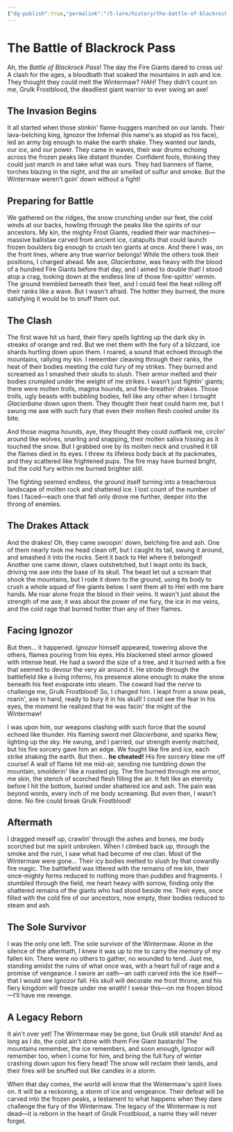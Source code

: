 ```yaml
---
{"dg-publish":true,"permalink":"/5-lore/history/the-battle-of-blackrock-pass-the-death-of-the-wintermaw-clan/"}
---
```


# The Battle of Blackrock Pass

Ah, the *Battle of Blackrock Pass*! The day the Fire Giants dared to cross us! A clash for the ages, a bloodbath that soaked the mountains in ash and ice. They thought they could melt the Wintermaw? *HAH!* They didn’t count on me, Grulk Frostblood, the deadliest giant warrior to ever swing an axe!

## The Invasion Begins

It all started when those stinkin' flame-huggers marched on our lands. Their lava-belching king, Ignozor the Infernal (his name's as stupid as his face), led an army big enough to make the earth shake. They wanted our lands, our *ice*, and our power. They came in waves, their war drums echoing across the frozen peaks like distant thunder. Confident fools, thinking they could just march in and take what was ours. They had banners of flame, torches blazing in the night, and the air smelled of sulfur and smoke. But the Wintermaw weren’t goin’ down without a fight!

## Preparing for Battle

We gathered on the ridges, the snow crunching under our feet, the cold winds at our backs, howling through the peaks like the spirits of our ancestors. My kin, the mighty Frost Giants, readied their war machines—massive ballistae carved from ancient ice, catapults that could launch frozen boulders big enough to crush ten giants at once. And there I was, on the front lines, where any true warrior belongs! While the others took their positions, I charged ahead. Me axe, *Glacierbane*, was heavy with the blood of a hundred Fire Giants before that day, and I aimed to double that! I stood atop a crag, looking down at the endless line of those fire-spittin’ vermin. The ground trembled beneath their feet, and I could feel the heat rolling off their ranks like a wave. But I wasn't afraid. The hotter they burned, the more satisfying it would be to snuff them out.

## The Clash

The first wave hit us hard, their fiery spells lighting up the dark sky in streaks of orange and red. But we met them with the fury of a blizzard, ice shards hurtling down upon them. I roared, a sound that echoed through the mountains, rallying my kin. I remember cleaving through their ranks, the heat of their bodies meeting the cold fury of my strikes. They burned and screamed as I smashed their skulls to slush. Their armor melted and their bodies crumpled under the weight of me strikes. I wasn’t just fightin' giants; there were molten trolls, magma hounds, and fire-breathin' drakes. Those trolls, ugly beasts with bubbling bodies, fell like any other when I brought *Glacierbane* down upon them. They thought their heat could harm me, but I swung me axe with such fury that even their molten flesh cooled under its bite.

And those magma hounds, aye, they thought they could outflank me, circlin' around like wolves, snarling and snapping, their molten saliva hissing as it touched the snow. But I grabbed one by its molten neck and crushed it till the flames died in its eyes. I threw its lifeless body back at its packmates, and they scattered like frightened pups. The fire may have burned bright, but the cold fury within me burned brighter still.

The fighting seemed endless, the ground itself turning into a treacherous landscape of molten rock and shattered ice. I lost count of the number of foes I faced—each one that fell only drove me further, deeper into the throng of enemies.

## The Drakes Attack

And the drakes! Oh, they came swoopin' down, belching fire and ash. One of them nearly took me head clean off, but I caught its tail, swung it around, and smashed it into the rocks. Sent it back to Hel where it belonged! Another one came down, claws outstretched, but I leapt onto its back, driving me axe into the base of its skull. The beast let out a scream that shook the mountains, but I rode it down to the ground, using its body to crush a whole squad of fire giants below. I sent them all to Hel with me bare hands. Me roar alone froze the blood in their veins. It wasn't just about the strength of me axe; it was about the power of me fury, the ice in me veins, and the cold rage that burned hotter than any of their flames.

## Facing Ignozor

But then... it happened. *Ignozor* himself appeared, towering above the others, flames pouring from his eyes. His blackened steel armor glowed with intense heat. He had a sword the size of a tree, and it burned with a fire that seemed to devour the very air around it. He strode through the battlefield like a living inferno, his presence alone enough to make the snow beneath his feet evaporate into steam. The coward had the nerve to challenge me, Grulk Frostblood! So, I charged him. I leapt from a snow peak, roarin', axe in hand, ready to bury it in his skull! I could see the fear in his eyes, the moment he realized that he was facin' the might of the Wintermaw!

I was upon him, our weapons clashing with such force that the sound echoed like thunder. His flaming sword met *Glacierbane*, and sparks flew, lighting up the sky. He swung, and I parried, our strength evenly matched, but his fire sorcery gave him an edge. We fought like fire and ice, each strike shaking the earth. But then... **he cheated!** His fire sorcery blew me off course! A wall of flame hit me mid-air, sending me tumbling down the mountain, smolderin' like a roasted pig. The fire burned through me armor, me skin, the stench of scorched flesh filling the air. It felt like an eternity before I hit the bottom, buried under shattered ice and ash. The pain was beyond words, every inch of me body screaming. But even then, I wasn't done. No fire could break Grulk Frostblood!

## Aftermath

I dragged meself up, crawlin’ through the ashes and bones, me body scorched but me spirit unbroken. When I climbed back up, through the smoke and the ruin, I saw what had become of me clan. Most of the Wintermaw were gone... Their icy bodies melted to slush by that cowardly fire magic. The battlefield was littered with the remains of me kin, their once-mighty forms reduced to nothing more than puddles and fragments. I stumbled through the field, me heart heavy with sorrow, finding only the shattered remains of the giants who had stood beside me. Their eyes, once filled with the cold fire of our ancestors, now empty, their bodies reduced to steam and ash.

## The Sole Survivor

I was the only one left. The sole survivor of the Wintermaw. Alone in the silence of the aftermath, I knew it was up to me to carry the memory of my fallen kin. There were no others to gather, no wounded to tend. Just me, standing amidst the ruins of what once was, with a heart full of rage and a promise of vengeance. I swore an oath—an oath carved into the ice itself—that I would see Ignozor fall. His skull will decorate me frost throne, and his fiery kingdom will freeze under me wrath! I swear this—on me frozen blood—I’ll have me revenge.

## A Legacy Reborn

It ain't over yet! The Wintermaw may be gone, but Grulk still stands! And as long as I do, the cold ain't done with them Fire Giant bastards! The mountains remember, the ice remembers, and soon enough, Ignozor will remember too, when I come for him, and bring the full fury of winter crashing down upon his fiery head! The snow will reclaim their lands, and their fires will be snuffed out like candles in a storm.

When that day comes, the world will know that the Wintermaw's spirit lives on. It will be a reckoning, a storm of ice and vengeance. Their defeat will be carved into the frozen peaks, a testament to what happens when they dare challenge the fury of the Wintermaw. The legacy of the Wintermaw is not dead—it is reborn in the heart of Grulk Frostblood, a name they will never forget.

